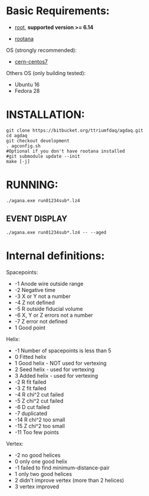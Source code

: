# Basic Requirements:

* [root][rootlink], **supported version >= 6.14**

  [rootlink]: https://root.cern.ch/

* [rootana][rootanalink]

  [rootanalink]: https://midas.triumf.ca/MidasWiki/index.php/ROOTANA


OS (strongly recommended):

* [cern-centos7][cern-centos7link]

  [cern-centos7link]: http://linux.web.cern.ch/linux/centos7/

Others OS (only building tested):
* Ubuntu 16
* Fedora 28

# INSTALLATION:

```
git clone https://bitbucket.org/ttriumfdaq/agdaq.git
cd agdaq
git checkout development
. agconfig.sh
#Optional if you don't have rootana installed
#git submodule update --init
make [-j]
```

# RUNNING:

```
./agana.exe run01234sub*.lz4
```


## EVENT DISPLAY

```
./agana.exe run01234sub*.lz4 -- --aged
```

 


# Internal definitions:


Spacepoints:

* -1    Anode wire outside range
* -2    Negative time
* -3    X or Y not a number
* -4    Z not defined
* -5    R outside fiducial volume
* -6   	X, Y or Z errors not a number
* -7    Z error not defined
*  1    Good point


Helix:

*  -1	Number of spacepoints is less than 5
*   0	Fitted helix
*   1	Good helix - NOT used for vertexing
*   2	Seed helix - used for vertexing 
*   3	Added helix - used for vertexing
*  -2	R fit failed
*  -3	Z fit failed
*  -4	R chi^2 cut failed
*  -5	Z chi^2 cut failed
*  -6	D cut failed
*  -7	duplicated
* -14   R chi^2 too small
* -15   Z chi^2 too small
* -11   Too few points


Vertex:

* -2	no good helices
*  0	only one good helix
* -1	failed to find minimum-distance-pair
*  1	only two good helices
*  2	didn't improve vertex (more than 2 helices)
*  3	vertex improved

